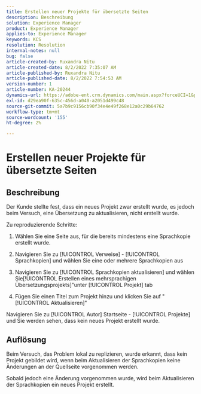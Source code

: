 ```yaml
---
title: Erstellen neuer Projekte für übersetzte Seiten
description: Beschreibung
solution: Experience Manager
product: Experience Manager
applies-to: Experience Manager
keywords: KCS
resolution: Resolution
internal-notes: null
bug: false
article-created-by: Ruxandra Nitu
article-created-date: 8/2/2022 7:35:07 AM
article-published-by: Ruxandra Nitu
article-published-date: 8/2/2022 7:54:53 AM
version-number: 1
article-number: KA-20244
dynamics-url: https://adobe-ent.crm.dynamics.com/main.aspx?forceUCI=1&pagetype=entityrecord&etn=knowledgearticle&id=113b629f-3512-ed11-b83d-0022480867bd
exl-id: d29ea90f-635c-456d-a040-a2051d499c48
source-git-commit: 5a7b9c9156cb90f34e4e49f268e12a0c29b64762
workflow-type: tm+mt
source-wordcount: '155'
ht-degree: 2%

---
```


# Erstellen neuer Projekte für übersetzte Seiten

## Beschreibung


Der Kunde stellte fest, dass ein neues Projekt zwar erstellt wurde, es jedoch beim Versuch, eine Übersetzung zu aktualisieren, nicht erstellt wurde.

Zu reproduzierende Schritte:

1. Wählen Sie eine Seite aus, für die bereits mindestens eine Sprachkopie erstellt wurde.

2. Navigieren Sie zu [!UICONTROL Verweise] - [!UICONTROL Sprachkopien] und wählen Sie eine oder mehrere Sprachkopien aus

3. Navigieren Sie zu [!UICONTROL Sprachkopien aktualisieren] und wählen Sie[!UICONTROL Erstellen eines mehrsprachigen Übersetzungsprojekts]&quot;unter [!UICONTROL Projekt] tab

4. Fügen Sie einen Titel zum Projekt hinzu und klicken Sie auf &quot;[!UICONTROL Aktualisieren]&quot;

Navigieren Sie zu [!UICONTROL Autor] Startseite - [!UICONTROL Projekte] und Sie werden sehen, dass kein neues Projekt erstellt wurde.


## Auflösung


Beim Versuch, das Problem lokal zu replizieren, wurde erkannt, dass kein Projekt gebildet wird, wenn beim Aktualisieren der Sprachkopien keine Änderungen an der Quellseite vorgenommen werden.

Sobald jedoch eine Änderung vorgenommen wurde, wird beim Aktualisieren der Sprachkopien ein neues Projekt erstellt.
